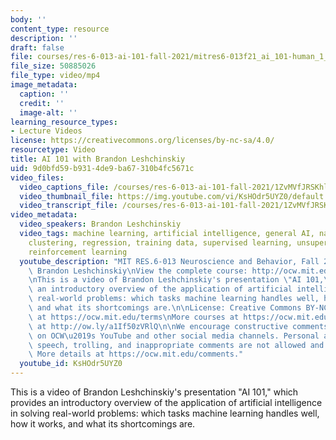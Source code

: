 ```yaml
---
body: ''
content_type: resource
description: ''
draft: false
file: courses/res-6-013-ai-101-fall-2021/mitres6-013f21_ai_101-human_1_360p_16_9.mp4
file_size: 50885026
file_type: video/mp4
image_metadata:
  caption: ''
  credit: ''
  image-alt: ''
learning_resource_types:
- Lecture Videos
license: https://creativecommons.org/licenses/by-nc-sa/4.0/
resourcetype: Video
title: AI 101 with Brandon Leshchinskiy
uid: 9d0bfd59-b931-4de9-ba67-310b4fc5671c
video_files:
  video_captions_file: /courses/res-6-013-ai-101-fall-2021/1ZvMVfJRSKhlCRrrHn8sAjie7-7ITPCW3_transcript.webvtt
  video_thumbnail_file: https://img.youtube.com/vi/KsHOdr5UYZ0/default.jpg
  video_transcript_file: /courses/res-6-013-ai-101-fall-2021/1ZvMVfJRSKhlCRrrHn8sAjie7-7ITPCW3_transcript.pdf
video_metadata:
  video_speakers: Brandon Leshchinskiy
  video_tags: machine learning, artificial intelligence, general AI, narrow AI, classification,
    clustering, regression, training data, supervised learning, unsupervised learning,
    reinforcement learning
  youtube_description: "MIT RES.6-013 Neuroscience and Behavior, Fall 2021\nInstructor:\
    \ Brandon Leshchinskiy\nView the complete course: http://ocw.mit.edu/courses/res-6-013-ai-101-fall-2021/\n\
    \nThis is a video of Brandon Leshchinskiy's presentation \"AI 101,\" which provides\
    \ an introductory overview of the application of artificial intelligence in solving\
    \ real-world problems: which tasks machine learning handles well, how it works,\
    \ and what its shortcomings are.\n\nLicense: Creative Commons BY-NC-SA\nMore information\
    \ at https://ocw.mit.edu/terms\nMore courses at https://ocw.mit.edu\nSupport OCW\
    \ at http://ow.ly/a1If50zVRlQ\n\nWe encourage constructive comments and discussion\
    \ on OCW\u2019s YouTube and other social media channels. Personal attacks, hate\
    \ speech, trolling, and inappropriate comments are not allowed and may be removed.\
    \ More details at https://ocw.mit.edu/comments."
  youtube_id: KsHOdr5UYZ0
---
```

This is a video of Brandon Leshchinskiy's presentation "AI 101," which provides an introductory overview of the application of artificial intelligence in solving real-world problems: which tasks machine learning handles well, how it works, and what its shortcomings are.